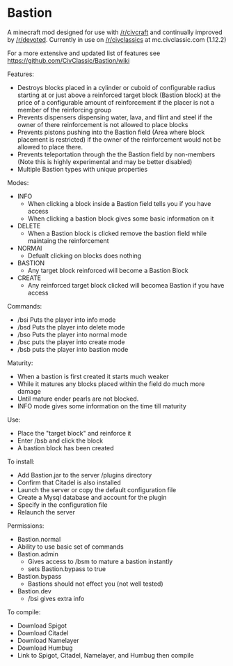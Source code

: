 Bastion
=======
A minecraft mod designed for use with [/r/civcraft](https://old.reddit.com/r/Civcraft/) and continually improved by [/r/devoted](https://old.reddit.com/r/devoted/). Currently in use on [/r/civclassics](https://old.reddit.com/r/Civclassics/) at mc.civclassic.com (1.12.2)

For a more extensive and updated list of features see https://github.com/CivClassic/Bastion/wiki

Features:
 * Destroys blocks placed in a cylinder or cuboid of configurable radius starting at or just above a reinforced target block (Bastion block) at the price of a configurable amount of reinforcement if the placer is not a member of the reinforcing group
 * Prevents dispensers dispensing water, lava, and flint and steel if the owner of there reinforcement is not allowed to place blocks
 * Prevents pistons pushing into the Bastion field (Area where block placement is restricted) if the owner of the reinforcement would not be allowed to place there.
 * Prevents teleportation through the the Bastion field by non-members (Note this is highly experimental and may be better disabled)
 * Multiple Bastion types with unique properties

Modes:
* INFO
  * When clicking a block inside a Bastion field tells you if you have access
  * When clicking a bastion block gives some basic information on it
* DELETE
  * When a Bastion block is clicked remove the bastion field while maintaing the reinforcement
* NORMAl
  * Defualt clicking on blocks does nothing
* BASTION
  * Any target block reinforced will become a Bastion Block
* CREATE
  * Any reinforced target block clicked will becomea  Bastion if you have access


Commands:
 * /bsi Puts the player into info mode
 * /bsd Puts the player into delete mode
 * /bso Puts the player into normal mode
 * /bsc puts the player into create mode
 * /bsb puts the player into bastion mode

Maturity:
 * When a bastion is first created it starts much weaker
 * While it matures any blocks placed within the field do much more damage
 * Until mature ender pearls are not blocked.
 * INFO mode gives some information on the time till maturity

Use:
 * Place the "target block" and reinforce it
 * Enter /bsb and click the block
 * A bastion block has been created


To install:
  * Add Bastion.jar to the server /plugins directory
  * Confirm that Citadel is also installed
  * Launch the server or copy the default configuration file
  * Create a Mysql database and account for the plugin
  * Specify in the configuration file
  * Relaunch the server

Permissions:
 *  Bastion.normal
   * Ability to use basic set of commands
 * Bastion.admin
   * Gives access to /bsm to mature a bastion instantly
   * sets Bastion.bypass to true
 * Bastion.bypass
   * Bastions should not effect you (not well tested)
 * Bastion.dev
   * /bsi gives extra info 

To compile:
 * Download Spigot
 * Download Citadel
 * Download Namelayer
 * Download Humbug
 * Link to Spigot, Citadel, Namelayer, and Humbug then compile
